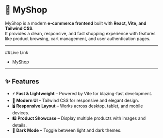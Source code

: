 # 🛒 MyShop

MyShop is a modern **e-commerce frontend** built with **React, Vite, and Tailwind CSS**.  
It provides a clean, responsive, and fast shopping experience with features like product browsing, cart management, and user authentication pages.

---

##Live Link
- [MyShop](https://myshop-vlny.vercel.app/)

  
---

## ✨ Features
- ⚡ **Fast & Lightweight** – Powered by Vite for blazing-fast development.  
- 🎨 **Modern UI** – Tailwind CSS for responsive and elegant design.  
- 🖥️ **Responsive Layout** – Works across desktop, tablet, and mobile devices.   
- 🛍️ **Product Showcase** – Display multiple products with images and details.   
- 🌙 **Dark Mode** – Toggle between light and dark themes. 




